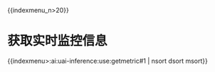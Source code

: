 {{indexmenu_n>20}}

# 获取实时监控信息

{{indexmenu>:ai:uai-inference:use:getmetric#1 | nsort dsort msort}}
